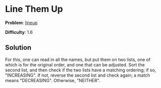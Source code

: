 # Line Them Up

**Problem**: [lineup](https://open.kattis.com/problems/lineup)

**Difficulty**: 1.6

## Solution

For this, one can read in all the names, but put them on two lists, one of which is for the original order, and one that can be adjusted. Sort the second list, and then check if the two lists have a matching ordering; if so, "INCREASING". If not, reverse the second list and check again; a match means "DECREASING". Otherwise, "NEITHER".
